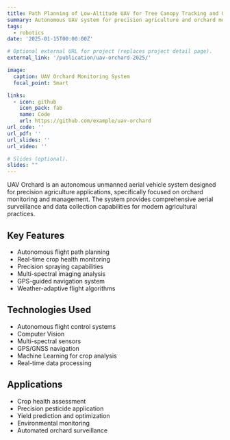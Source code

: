 ```yaml
---
title: Path Planning of Low-Altitude UAV for Tree Canopy Tracking and Orchard Monitoring
summary: Autonomous UAV system for precision agriculture and orchard monitoring.
tags:
  - robotics
date: '2025-01-15T00:00:00Z'

# Optional external URL for project (replaces project detail page).
external_link: '/publication/uav-orchard-2025/'

image:
  caption: UAV Orchard Monitoring System
  focal_point: Smart

links:
  - icon: github
    icon_pack: fab
    name: Code
    url: https://github.com/example/uav-orchard
url_code: ''
url_pdf: ''
url_slides: ''
url_video: ''

# Slides (optional).
slides: ""
---
```


UAV Orchard is an autonomous unmanned aerial vehicle system designed for precision agriculture applications, specifically focused on orchard monitoring and management. The system provides comprehensive aerial surveillance and data collection capabilities for modern agricultural practices.

## Key Features

- Autonomous flight path planning
- Real-time crop health monitoring
- Precision spraying capabilities
- Multi-spectral imaging analysis
- GPS-guided navigation system
- Weather-adaptive flight algorithms

## Technologies Used

- Autonomous flight control systems
- Computer Vision
- Multi-spectral sensors
- GPS/GNSS navigation
- Machine Learning for crop analysis
- Real-time data processing

## Applications

- Crop health assessment
- Precision pesticide application
- Yield prediction and optimization
- Environmental monitoring
- Automated orchard surveillance
